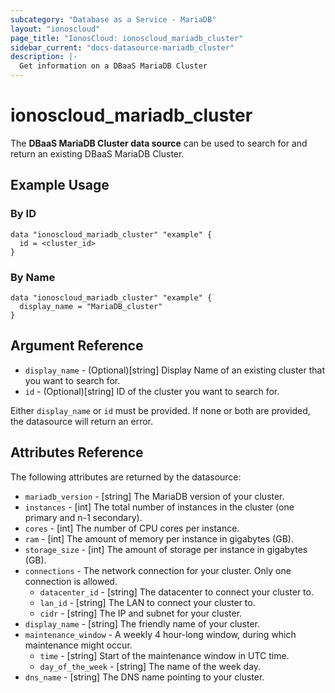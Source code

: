```yaml
---
subcategory: "Database as a Service - MariaDB"
layout: "ionoscloud"
page_title: "IonosCloud: ionoscloud_mariadb_cluster"
sidebar_current: "docs-datasource-mariadb_cluster"
description: |-
  Get information on a DBaaS MariaDB Cluster
---
```


# ionoscloud_mariadb_cluster

The **DBaaS MariaDB Cluster data source** can be used to search for and return an existing DBaaS MariaDB Cluster.

## Example Usage

### By ID 
```hcl
data "ionoscloud_mariadb_cluster" "example" {
  id = <cluster_id>
}
```

### By Name

```hcl
data "ionoscloud_mariadb_cluster" "example" {
  display_name = "MariaDB_cluster"
}
```

## Argument Reference

* `display_name` - (Optional)[string] Display Name of an existing cluster that you want to search for.
* `id` - (Optional)[string] ID of the cluster you want to search for.

Either `display_name` or `id` must be provided. If none or both are provided, the datasource will return an error.

## Attributes Reference

The following attributes are returned by the datasource:

* `mariadb_version` - [string] The MariaDB version of your cluster.
* `instances` - [int] The total number of instances in the cluster (one primary and n-1 secondary).
* `cores` - [int] The number of CPU cores per instance.
* `ram` - [int] The amount of memory per instance in gigabytes (GB).
* `storage_size` - [int] The amount of storage per instance in gigabytes (GB).
* `connections` - The network connection for your cluster. Only one connection is allowed.
  * `datacenter_id` - [string] The datacenter to connect your cluster to.
  * `lan_id` - [string] The LAN to connect your cluster to.
  * `cidr` - [string] The IP and subnet for your cluster.
* `display_name` - [string] The friendly name of your cluster.
* `maintenance_window` - A weekly 4 hour-long window, during which maintenance might occur.
  * `time` - [string] Start of the maintenance window in UTC time.
  * `day_of_the_week` - [string] The name of the week day.
* `dns_name` - [string] The DNS name pointing to your cluster.
  